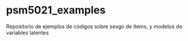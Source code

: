 # psm5021_examples
Repositorio de ejemplos de códigos sobre sesgo de ítems, y modelos de variables latentes
